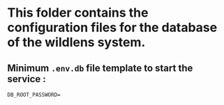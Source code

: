 # This folder contains the configuration files for the database of the wildlens system.

## Minimum `.env.db` file template to start the service :

```env
DB_ROOT_PASSWORD=
```